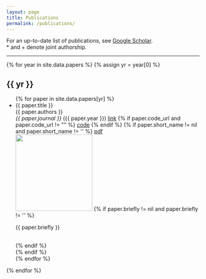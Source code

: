 ```yaml
---
layout: page
title: Publications
permalink: /publications/
---
```


<p>For an up-to-date list of publications, see <a href="https://scholar.google.com/citations?user=Tyl65TEAAAAJ&hl=en">Google Scholar</a>.<br/>* and + denote joint authorship.</p>

<!-- <div class="year-buttons">
{% for year in site.data.papers %}
 {% assign yr = year[0] %}
 <a href="" class="year-button">{{ yr }}</a>
{% endfor %}
</div> -->

<hr>

{% for year in site.data.papers %}
{% assign yr = year[0] %}
<h2 class="rainbow-blue">{{ yr }}</h2>
<ul class="papers-list">
  {% for paper in site.data.papers[yr] %}
  <li class="paper-item">
    <span class="paper-title">{{ paper.title }}</span><br>
    <span class="paper-authors">{{ paper.authors }}</span><br>
    <span class="paper-journal"><i>{{ paper.journal }}</i> ({{ paper.year }})</span>
    <a href="{{ paper.paper_url }}" class="paper-url">link</a>
    {% if paper.code_url and paper.code_url != "" %}
    <a href="{{ paper.code_url }}" class="paper-url">code</a>
    {% endif %}
    {% if paper.short_name != nil and paper.short_name != '' %}
    <a href="{{ site.baseurl }}/assets/pdfs/papers/{{ paper.short_name }}.pdf" class="paper-url">pdf</a>
    <div class="paper-content">
		<img src="{{ site.baseurl }}/assets/images/papers/{{ paper.short_name }}.{{ paper.imagetype }}" width="200px" class="paper-image">
		{% if paper.briefly != nil and paper.briefly != '' %}
		<p class="paper-brief">{{ paper.briefly }}</p><br/>
		{% endif %}
	</div>
	{% endif %}
  </li>
{% endfor %}
</ul>
{% endfor %}
